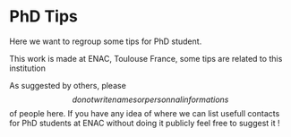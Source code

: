 # PhD Tips

Here we want to regroup some tips for PhD student.

This work is made at ENAC, Toulouse France, some tips are related to this institution

As suggested by others, please $$do not write names or personnal informations$$ of people here. If you have any idea of where we can list usefull contacts for PhD students at ENAC without doing it publicly feel free to suggest it !
